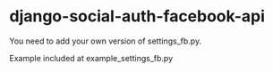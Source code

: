 # django-social-auth-facebook-api

You need to add your own version of settings_fb.py.

Example included at example_settings_fb.py
